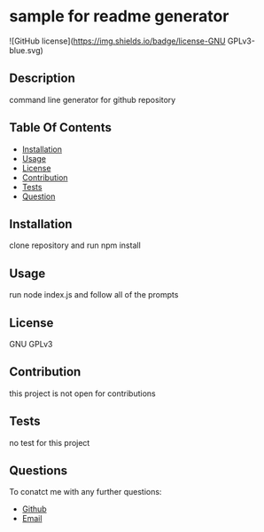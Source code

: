 
# sample for readme generator
![GitHub license](https://img.shields.io/badge/license-GNU GPLv3-blue.svg)

## Description
command line generator for github repository

## Table Of Contents
* [Installation](#installation)
* [Usage](#usage)
* [License](#license)
* [Contribution](#contribution)
* [Tests](#tests)
* [Question](#questions)

## Installation
clone repository and run npm install

## Usage
run node index.js and follow all of the prompts

## License
GNU GPLv3

## Contribution
this project is not open for contributions

## Tests
no test for this project

## Questions
To conatct me with any further questions:
* [Github](https://github.com/swanpham)
* [Email](mailto://swan@swanbeauty.ca)  
